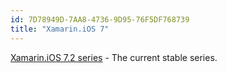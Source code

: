 ```yaml
---
id: 7D78949D-7AA8-4736-9D95-76F5DF768739
title: "Xamarin.iOS 7"
---
```


[Xamarin.iOS 7.2 series](xamarin.ios_7.2) - The current stable series.
